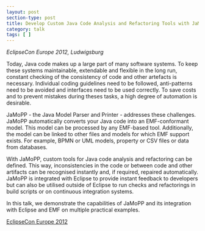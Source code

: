 ```yaml
---
layout: post
section-type: post
title: Develop Custom Java Code Analysis and Refactoring Tools with JaMoPP
category: talk
tags: [ ]
---
```

_EclipseCon Europe 2012, Ludwigsburg_

Today, Java code makes up a large part of many software systems. To keep these systems maintainable, extendable and flexible in the long run, constant checking of the consistency of code and other artefacts is necessary. Individual coding guidelines need to be followed, anti-patterns need to be avoided and interfaces need to be used correctly. To save costs and to prevent mistakes during theses tasks, a high degree of automation is desirable.

JaMoPP - the Java Model Parser and Printer - addresses these challenges. JaMoPP automatically converts your Java code into an EMF-conformant model. This model can be processed by any EMF-based tool. Additionally, the model can be linked to other files and models for which EMF support exists. For example, BPMN or UML models, property or CSV files or data from databases.

With JaMoPP, custom tools for Java code analysis and refactoring can be defined. This way, inconsistencies in the code or between code and other artifacts can be recognised instantly and, if required, repaired automatically. JaMoPP is integrated with Eclipse to provide instant feedback to developers but can also be utilised outside of Eclipse to run checks and refactorings in build scripts or on continuous integration systems.

In this talk, we demonstrate the capabilities of JaMoPP and its integration with Eclipse and EMF on multiple practical examples.

<a href="http://www.eclipsecon.org/europe2012/sessions/develop-custom-java-code-analysis-and-refactoring-tools-jamopp.html">EclipseCon Europe 2012</a>
